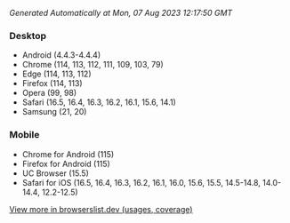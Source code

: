 _Generated Automatically at Mon, 07 Aug 2023 12:17:50 GMT_

### Desktop

- Android (4.4.3-4.4.4)
- Chrome (114, 113, 112, 111, 109, 103, 79)
- Edge (114, 113, 112)
- Firefox (114, 113)
- Opera (99, 98)
- Safari (16.5, 16.4, 16.3, 16.2, 16.1, 15.6, 14.1)
- Samsung (21, 20)

### Mobile

- Chrome for Android (115)
- Firefox for Android (115)
- UC Browser (15.5)
- Safari for iOS (16.5, 16.4, 16.3, 16.2, 16.1, 16.0, 15.6, 15.5, 14.5-14.8, 14.0-14.4, 12.2-12.5)

[View more in browserslist.dev (usages, coverage)](https://browserslist.dev/?q=PjAuMiUsbm90IGRlYWQsbm90IG9wX21pbmkgYWxs)
